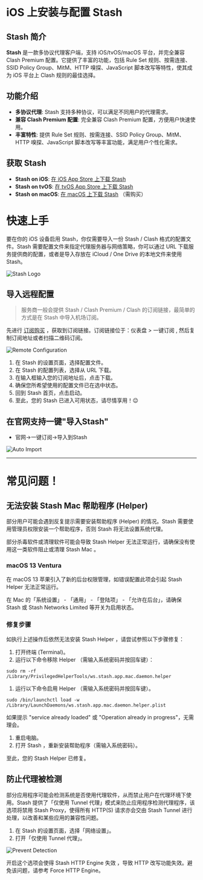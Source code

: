 # iOS 上安装与配置 Stash

## **Stash 简介**

**Stash** 是一款多协议代理客户端，支持 iOS/tvOS/macOS 平台，并完全兼容 Clash Premium 配置。它提供了丰富的功能，包括 Rule Set 规则、按需连接、SSID Policy Group、MitM、HTTP 嗅探、JavaScript 脚本改写等特性，使其成为 iOS 平台上 Clash 规则的最佳选择。

## **功能介绍**

*   **多协议代理**: Stash 支持多种协议，可以满足不同用户的代理需求。
*   **兼容 Clash Premium 配置**: 完全兼容 Clash Premium 配置，方便用户快速使用。
*   **丰富特性**: 提供 Rule Set 规则、按需连接、SSID Policy Group、MitM、HTTP 嗅探、JavaScript 脚本改写等丰富功能，满足用户个性化需求。

## **获取 Stash**

*   **Stash on iOS**: [在 iOS App Store 上下载 Stash](https://apps.apple.com/us/app/stash-proxy/id1577183161)
*   **Stash on tvOS**: [在 tvOS App Store 上下载 Stash](https://apps.apple.com/us/app/stash-proxy/id1577183161)
*   **Stash on macOS**: [在 macOS 上下载 Stash](https://stash.ws/mac) （需购买）

# **快速上手**

要在你的 iOS 设备启用 Stash，你仅需要导入一份 Stash / Clash 格式的配置文件。Stash 需要配置文件来指定代理服务器与网络策略，你可以通过 URL 下载服务提供商的配置，或者是导入存放在 iCloud / One Drive 的本地文件来使用 Stash。

![Stash Logo](https://yunqijpg.oss-cn-hongkong.aliyuncs.com/image.png)

## **导入远程配置**

> 服务商一般会提供 Stash / Clash Premium / Clash 的订阅链接，最简单的方式是在 Stash 中导入机场订阅。

先进行 [订阅购买](https://shortlink.20250812.xyz/1) ，获取到订阅链接。订阅链接位于：仪表盘 > 一键订阅 , 然后复制订阅地址或者扫描二维码订阅。
    

![Remote Configuration](https://yunqijpg.oss-cn-hongkong.aliyuncs.com/wc2.jpg)

1.  在 Stash 的设置页面，选择配置文件。
2.  在 Stash 的配置列表，选择从 URL 下载。
3.  在输入框输入您的订阅地址后，点击下载。
4.  确保您所希望使用的配置文件已在选中状态。
5.  回到 Stash 首页，点击启动。
6.  至此，您的 Stash 已进入可用状态，请尽情享用！😉

## **在官网支持一键"导入Stash"**

*   官网->一键订阅->导入到Stash

![Auto Import](https://yunqijpg.oss-cn-hongkong.aliyuncs.com/ap7.jpg)

---

# **常见问题！**

## **无法安装 Stash Mac 帮助程序 (Helper)**

部分用户可能会遇到反复提示需要安装帮助程序 (Helper) 的情况。Stash 需要使用管理员权限安装一个帮助程序，否则 Stash 将无法设置系统代理。

部分杀毒软件或清理软件可能会导致 Stash Helper 无法正常运行，请确保没有使用这一类软件阻止或清理 Stash Mac 。

### **macOS 13 Ventura**

在 macOS 13 苹果引入了新的后台权限管理，如错误配置此项会引起 Stash Helper 无法正常运行。

在 Mac 的「系统设置」 - 「通用」 - 「登陆项」 - 「允许在后台」，请确保 Stash 或 Stash Networks Limited 等开关为启用状态。

### **修复步骤**

如执行上述操作后依然无法安装 Stash Helper ，请尝试参照以下步骤修复：

1.  打开终端 (Terminal)。
2.  运行以下命令移除 Helper （需输入系统密码并按回车键）：

```plaintext
sudo rm -rf /Library/PrivilegedHelperTools/ws.stash.app.mac.daemon.helper
```

1.  运行以下命令启用 Helper （需输入系统密码并按回车键）。

```plaintext
sudo /bin/launchctl load -w /Library/LaunchDaemons/ws.stash.app.mac.daemon.helper.plist
```

如果提示 "service already loaded" 或 "Operation already in progress"，无需理会。

1.  重启电脑。
2.  打开 Stash ，重新安装帮助程序（需输入系统密码）。

至此，您的 Stash Helper 已修复。

## **防止代理被检测**

部分应用程序可能会检测系统是否使用代理软件，从而禁止用户在代理环境下使用。Stash 提供了「仅使用 Tunnel 代理」模式来防止应用程序检测代理程序，该选项将禁用 Stash Proxy，使得所有 HTTP(S) 请求亦会交由 Stash Tunnel 进行处理，以改善和某些应用的兼容性问题。

1.  在 Stash 的设置页面，选择「网络设置」。
2.  打开「仅使用 Tunnel 代理」。

![Prevent Detection](https://stash.wiki/_next/image?url=%2F_next%2Fstatic%2Fmedia%2Fproxy-detected-zh.b9871f08.png&w=3840&q=75)

开启这个选项会使得 Stash HTTP Engine 失效 ，导致 HTTP 改写功能失效。避免该问题，请参考 Force HTTP Engine。
